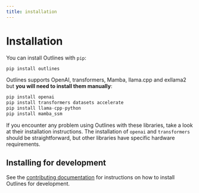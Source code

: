 ```yaml
---
title: installation
---
```


# Installation

You can install Outlines with `pip`:

```python
pip install outlines
```

Outlines supports OpenAI, transformers, Mamba, llama.cpp and exllama2 but **you will need to install them manually**:

```python
pip install openai
pip install transformers datasets accelerate
pip install llama-cpp-python
pip install mamba_ssm
```

If you encounter any problem using Outlines with these libraries, take a look at their installation instructions. The installation of `openai` and `transformers` should be straightforward, but other libraries have specific hardware requirements.

## Installing for development

See the [contributing documentation](community/contribute.md) for instructions on how to install Outlines for development.
